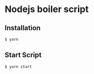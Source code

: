 # Nodejs boiler script

## Installation

```bash
$ yarn
```

## Start Script

```bash
$ yarn start
```
